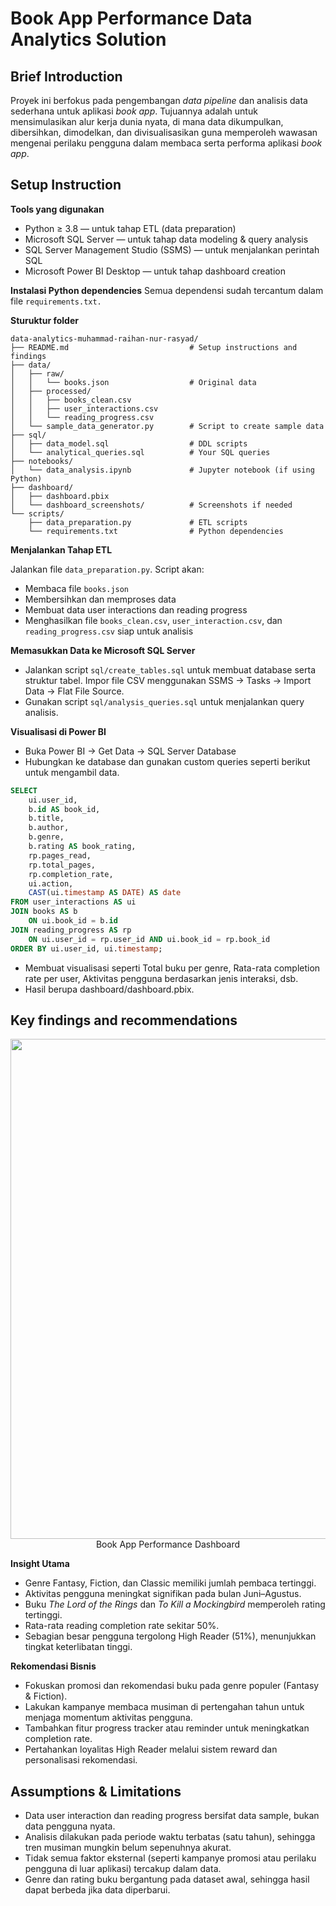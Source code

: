 # Book App Performance Data Analytics Solution
## Brief Introduction
Proyek ini berfokus pada pengembangan *data pipeline* dan analisis data sederhana untuk aplikasi *book app*. Tujuannya adalah untuk mensimulasikan alur kerja dunia nyata, di mana data dikumpulkan, dibersihkan, dimodelkan, dan divisualisasikan guna memperoleh wawasan mengenai perilaku pengguna dalam membaca serta performa aplikasi *book app*.

## Setup Instruction
**Tools yang digunakan**
- Python ≥ 3.8 — untuk tahap ETL (data preparation)
- Microsoft SQL Server — untuk tahap data modeling & query analysis
- SQL Server Management Studio (SSMS) — untuk menjalankan perintah SQL
- Microsoft Power BI Desktop — untuk tahap dashboard creation

**Instalasi Python dependencies**
Semua dependensi sudah tercantum dalam file `requirements.txt.` 

**Sturuktur folder**
```text
data-analytics-muhammad-raihan-nur-rasyad/
├── README.md                           # Setup instructions and findings
├── data/
│   ├── raw/
│   │   └── books.json                  # Original data
│   ├── processed/
│   │   ├── books_clean.csv
│   │   ├── user_interactions.csv
│   │   └── reading_progress.csv
│   └── sample_data_generator.py        # Script to create sample data
├── sql/
│   ├── data_model.sql                  # DDL scripts
│   └── analytical_queries.sql          # Your SQL queries
├── notebooks/
│   └── data_analysis.ipynb             # Jupyter notebook (if using Python)
├── dashboard/
│   ├── dashboard.pbix
│   └── dashboard_screenshots/          # Screenshots if needed
└── scripts/
    ├── data_preparation.py             # ETL scripts
    └── requirements.txt                # Python dependencies
```

**Menjalankan Tahap ETL**

Jalankan file `data_preparation.py`. Script akan:
- Membaca file `books.json`
- Membersihkan dan memproses data
- Membuat data user interactions dan reading progress
- Menghasilkan file `books_clean.csv`, `user_interaction.csv`, dan `reading_progress.csv` siap untuk analisis 

**Memasukkan Data ke Microsoft SQL Server**

- Jalankan script `sql/create_tables.sql` untuk membuat database serta struktur tabel. Impor file CSV menggunakan SSMS → Tasks → Import Data → Flat File Source.
- Gunakan script `sql/analysis_queries.sql` untuk menjalankan query analisis.

**Visualisasi di Power BI**
- Buka Power BI → Get Data → SQL Server Database
- Hubungkan ke database dan gunakan custom queries seperti berikut untuk mengambil data.
```sql
SELECT 
    ui.user_id,
    b.id AS book_id,
    b.title,
    b.author,
    b.genre,
    b.rating AS book_rating,
    rp.pages_read,
    rp.total_pages,
    rp.completion_rate,
    ui.action,
    CAST(ui.timestamp AS DATE) AS date
FROM user_interactions AS ui
JOIN books AS b 
    ON ui.book_id = b.id
JOIN reading_progress AS rp 
    ON ui.user_id = rp.user_id AND ui.book_id = rp.book_id
ORDER BY ui.user_id, ui.timestamp;
```

- Membuat visualisasi seperti Total buku per genre, Rata-rata completion rate per user, Aktivitas pengguna berdasarkan jenis interaksi, dsb.
- Hasil berupa dashboard/dashboard.pbix.

## Key findings and recommendations

<p align="center">
  <kbd><img src="dashboard\Dashboard Screenshot.jpg" width=800px> </kbd> <br>
 Book App Performance Dashboard
</p>

**Insight Utama**

- Genre Fantasy, Fiction, dan Classic memiliki jumlah pembaca tertinggi.
- Aktivitas pengguna meningkat signifikan pada bulan Juni–Agustus.
- Buku *The Lord of the Rings* dan *To Kill a Mockingbird* memperoleh rating tertinggi.
- Rata-rata reading completion rate sekitar 50%.
- Sebagian besar pengguna tergolong High Reader (51%), menunjukkan tingkat keterlibatan tinggi.

**Rekomendasi Bisnis**

- Fokuskan promosi dan rekomendasi buku pada genre populer (Fantasy & Fiction).
- Lakukan kampanye membaca musiman di pertengahan tahun untuk menjaga momentum aktivitas pengguna.
- Tambahkan fitur progress tracker atau reminder untuk meningkatkan completion rate.
- Pertahankan loyalitas High Reader melalui sistem reward dan personalisasi rekomendasi.

## Assumptions & Limitations

- Data user interaction dan reading progress bersifat data sample, bukan data pengguna nyata.
- Analisis dilakukan pada periode waktu terbatas (satu tahun), sehingga tren musiman mungkin belum sepenuhnya akurat.
- Tidak semua faktor eksternal (seperti kampanye promosi atau perilaku pengguna di luar aplikasi) tercakup dalam data.
- Genre dan rating buku bergantung pada dataset awal, sehingga hasil dapat berbeda jika data diperbarui.
